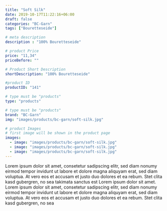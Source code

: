 ```yaml
---
title: "Soft Silk"
date: 2019-10-17T11:22:16+06:00
draft: false
categories: "BC-Garn"
tags: ["Bouretteseide"] 

# meta description
description : "100% Bouretteseide"

# product Price
price: "11,34"
priceBefore: ""

# Product Short Description
shortDescription: "100% Bouretteseide"

#product ID
productID: "141"

# type must be "products"
type: "products"

# type must be "products"
brand: "BC-Garn"
img: "images/products/bc-garn/soft-silk.jpg"   

# product Images
# first image will be shown in the product page
images:
  - image: "images/products/bc-garn/soft-silk.jpg"
  - image: "images/products/bc-garn/soft-silk.jpg"
  - image: "images/products/bc-garn/soft-silk.jpg"
---
```


Lorem ipsum dolor sit amet, consetetur sadipscing elitr, sed diam nonumy eirmod tempor invidunt ut labore et dolore magna aliquyam erat, sed diam voluptua. At vero eos et accusam et justo duo dolores et ea rebum. Stet clita kasd gubergren, no sea takimata sanctus est Lorem ipsum dolor sit amet. Lorem ipsum dolor sit amet, consetetur sadipscing elitr, sed diam nonumy eirmod tempor invidunt ut labore et dolore magna aliquyam erat, sed diam voluptua. At vero eos et accusam et justo duo dolores et ea rebum. Stet clita kasd gubergren, no sea 
